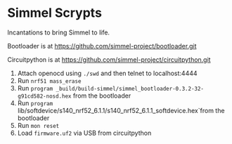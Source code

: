 # Simmel Scrypts

Incantations to bring Simmel to life.

Bootloader is at https://github.com/simmel-project/bootloader.git

Circuitpython is at https://github.com/simmel-project/circuitpython.git

1. Attach openocd using `./swd` and then telnet to localhost:4444
2. Run `nrf51 mass_erase`
3. Run `program _build/build-simmel/simmel_bootloader-0.3.2-32-g91cd582-nosd.hex` from the bootloader
4. Run `program `lib/softdevice/s140_nrf52_6.1.1/s140_nrf52_6.1.1_softdevice.hex`from the bootloader
5. Run `mon reset`
6. Load `firmware.uf2` via USB from circuitpython
